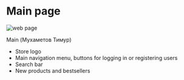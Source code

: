 # Main page

![web page](screenshot.png)

Main (Мухаметов Тимур)

- Store logo
- Main navigation menu, buttons for logging in or registering users
- Search bar
- New products and bestsellers
